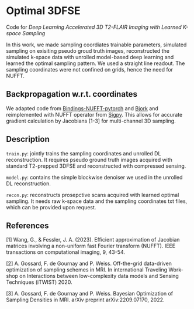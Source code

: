 # Optimal 3DFSE

Code for *Deep Learning Accelerated 3D T2-FLAIR Imaging with Learned K-space Sampling*

In this work, we made sampling coordiates trainable parameters, simulated sampling on exisiting pseudo groud truth images, reconstructed the simulated k-space data with unrolled model-based deep learning and learned the optimal sampling pattern. We used a straight line readout.
The sampling coordinates were not confined on grids, hence the need for NUFFT.


## Backpropagation w.r.t. coordinates

We adapted code from [Bindings-NUFFT-pytorch](https://github.com/albangossard/Bindings-NUFFT-pytorch) and [Bjork](https://github.com/guanhuaw/Bjork) and reimplemented with NUFFT operator from [Sigpy](https://github.com/mikgroup/sigpy).
This allows for accurate gradient calculation by Jacobians [1-3] for multi-channel 3D sampling.


## Description

`train.py`: jointly trains the sampling coordinates and unrolled DL reconstruction. It requires pseudo ground truth images acquired with standard T2-prepped 3DFSE and reconstructed with compressed sensing.  

`model.py`: contains the simple blockwise denoiser we used in the unrolled DL reconstruction.  

`recon.py`: reconstructs prosepctive scans acquired with learned optimal sampling. It needs raw k-space data and the sampling coordinates txt files, which can be provided upon request.


## References
[1] Wang, G., & Fessler, J. A. (2023). Efficient approximation of Jacobian matrices involving a non-uniform fast Fourier transform (NUFFT). IEEE transactions on computational imaging, 9, 43-54.

[2] A. Gossard, F. de Gournay and P. Weiss. Off-the-grid data-driven optimization of sampling schemes in MRI. In international Traveling Work-shop on Interactions between low-complexity data models and Sensing Techniques (iTWIST) 2020.

[3] A. Gossard, F. de Gournay and P. Weiss. Bayesian Optimization of Sampling Densities in MRI. arXiv preprint arXiv:2209.07170, 2022.

